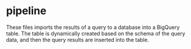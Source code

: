 # pipeline
These files imports the results of a query to a database into a BigQuery table. The table is dynamically created based on the schema of the query data, and then the query results are inserted into the table.
